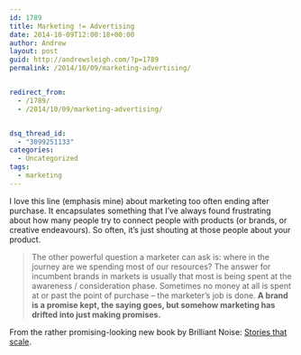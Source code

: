 ```yaml
---
id: 1789
title: Marketing != Advertising
date: 2014-10-09T12:00:18+00:00
author: Andrew
layout: post
guid: http://andrewsleigh.com/?p=1789
permalink: /2014/10/09/marketing-advertising/


redirect_from:
  - /1789/
  - /2014/10/09/marketing-advertising/


dsq_thread_id:
  - "3099251133"
categories:
  - Uncategorized
tags:
  - marketing
---
```

I love this line (emphasis mine) about marketing too often ending after purchase. It encapsulates something that I&#8217;ve always found frustrating about how many people try to connect people with products (or brands, or creative endeavours). So often, it&#8217;s just shouting at those people about your product.

> The other powerful question a marketer can ask is: where in the journey are we spending most of our resources? The answer for incumbent brands in markets is usually that most is being spent at the awareness / consideration phase. Sometimes no money at all is spent at or past the point of purchase &#8211; the marketer’s job is done. **A brand is a promise kept, the saying goes, but somehow marketing has drifted into just making promises.**

From the rather promising-looking new book by Brilliant Noise: [Stories that scale](http://brilliantnoise.com/stories-scale-ebook/).